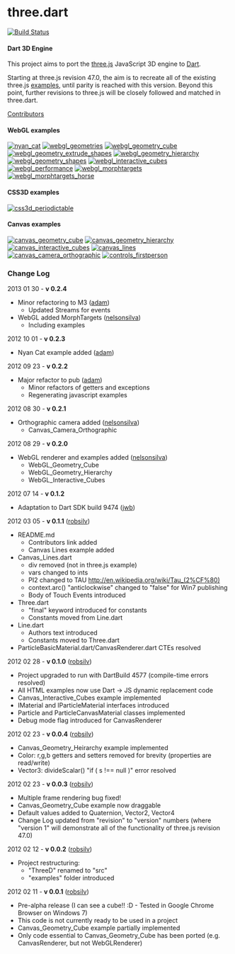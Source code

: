 three.dart
========

[![Build Status](https://drone.io/github.com/threeDart/three.dart/status.png)](https://drone.io/github.com/threeDart/three.dart/)

#### Dart 3D Engine ####

This project aims to port the [three.js](https://github.com/mrdoob/three.js) JavaScript 3D engine to [Dart](http://www.dartlang.org/).

Starting at three.js revision 47.0, the aim is to recreate all of the existing three.js [examples](http://mrdoob.github.com/three.js/), until parity is reached with this version. Beyond this point, further revisions to three.js will be closely followed and matched in three.dart.

[Contributors](http://github.com/threedart/three.dart/contributors)

#### WebGL examples ####

[![nyan_cat](http://threedart.github.com/three.dart/example/webgl_nyan_cat/thumb_small.png)](http://threedart.github.com/three.dart/example/webgl_nyan_cat/nyan_cat.html)
[![webgl_geometries](http://threedart.github.com/three.dart/example/webgl_geometries/thumb_small.png)](http://threedart.github.com/three.dart/example/webgl_geometries/WebGL_Geometries.html)
[![webgl_geometry_cube](http://threedart.github.com/three.dart/example/webgl_geometry_cube/thumb_small.png)](http://threedart.github.com/three.dart/example/webgl_geometry_cube/WebGL_Geometry_Cube.html)
[![webgl_geometry_extrude_shapes](http://threedart.github.com/three.dart/example/webgl_geometry_extrude_shapes/thumb_small.png)](http://threedart.github.com/three.dart/example/webgl_geometry_extrude_shapes/WebGL_Geometry_Extrude_Shapes.html)
[![webgl_geometry_hierarchy](http://threedart.github.com/three.dart/example/webgl_geometry_hierarchy/thumb_small.png)](http://threedart.github.com/three.dart/example/webgl_geometry_hierarchy/WebGL_Geometry_Hierarchy.html)
[![webgl_geometry_shapes](http://threedart.github.com/three.dart/example/webgl_geometry_shapes/thumb_small.png)](http://threedart.github.com/three.dart/example/webgl_geometry_shapes/WebGL_Geometry_Shapes.html)
[![webgl_interactive_cubes](http://threedart.github.com/three.dart/example/webgl_interactive_cubes/thumb_small.png)](http://threedart.github.com/three.dart/example/webgl_interactive_cubes/WebGL_Interactive_Cubes.html)
[![webgl_performance](http://threedart.github.com/three.dart/example/webgl_performance/thumb_small.png)](http://threedart.github.com/three.dart/example/webgl_performance/WebGL_Performance.html)
[![webgl_morphtargets](http://threedart.github.com/three.dart/example/webgl_morphtargets/thumb_small.png)](http://threedart.github.com/three.dart/example/webgl_morphtargets/WebGL_MorphTargets.html)
[![webgl_morphtargets_horse](http://threedart.github.com/three.dart/example/webgl_morphtargets_horse/thumb_small.png)](http://threedart.github.com/three.dart/example/webgl_morphtargets_horse/WebGL_MorphTargets_Horse.html)

#### CSS3D examples ####

[![css3d_periodictable](http://threedart.github.com/three.dart/example/css3d_periodictable/thumb_small.png)](http://threedart.github.com/three.dart/example/css3d_periodictable/CSS3D_Periodic_Table.html)

#### Canvas examples ####

[![canvas_geometry_cube](http://threedart.github.com/three.dart/example/canvas_geometry_cube/thumb_small.png)](http://threedart.github.com/three.dart/example/canvas_geometry_cube/Canvas_Geometry_Cube.html)
[![canvas_geometry_hierarchy](http://threedart.github.com/three.dart/example/canvas_geometry_hierarchy/thumb_small.png)](http://threedart.github.com/three.dart/example/canvas_geometry_hierarchy/Canvas_Geometry_Hierarchy.html)
[![canvas_interactive_cubes](http://threedart.github.com/three.dart/example/canvas_interactive_cubes/thumb_small.png)](http://threedart.github.com/three.dart/example/canvas_interactive_cubes/Canvas_Interactive_Cubes.html)
[![canvas_lines](http://threedart.github.com/three.dart/example/canvas_lines/thumb_small.png)](http://threedart.github.com/three.dart/example/canvas_lines/Canvas_Lines.html)
[![canvas_camera_orthographic](http://threedart.github.com/three.dart/example/canvas_camera_orthographic/thumb_small.png)](http://threedart.github.com/three.dart/example/canvas_camera_orthographic/Canvas_Camera_Orthographic.html)
[![controls_firstperson](http://threedart.github.com/three.dart/example/controls_firstperson/thumb_small.png)](http://threedart.github.com/three.dart/example/controls_firstperson/Controls_FirstPerson.html)

### Change Log ###
2013 01 30 - **v 0.2.4**

* Minor refactoring to M3 ([adam](https://github.com/financeCoding))
  * Updated Streams for events
* WebGL added MorphTargets ([nelsonsilva](https://github.com/nelsonsilva))
  * Including examples
  
2012 10 01 - **v 0.2.3** 
* Nyan Cat example added ([adam](https://github.com/financeCoding))

2012 09 23 - **v 0.2.2** 
* Major refactor to pub ([adam](https://github.com/financeCoding))
  * Minor refactors of getters and exceptions
  * Regenerating javascript examples

2012 08 30 - **v 0.2.1**

* Orthographic camera added ([nelsonsilva](https://github.com/nelsonsilva))
  * Canvas_Camera_Orthographic

2012 08 29 - **v 0.2.0**

* WebGL renderer and examples added ([nelsonsilva](https://github.com/nelsonsilva))
  * WebGL_Geometry_Cube
  * WebGL_Geometry_Hierarchy
  * WebGL_Interactive_Cubes

2012 07 14 - **v 0.1.2**

* Adaptation to Dart SDK build 9474 ([jwb](https://github.com/jwb))

2012 03 05 - **v 0.1.1** ([robsilv](https://github.com/robsilv))

* README.md 
	* Contributors link added
	* Canvas Lines example added
* Canvas_Lines.dart
	* div removed (not in three.js example)
	* vars changed to ints
	* PI2 changed to TAU http://en.wikipedia.org/wiki/Tau_(2%CF%80)
	* context.arc() "anticlockwise" changed to "false" for Win7 publishing
	* Body of Touch Events introduced
* Three.dart
	* "final" keyword introduced for constants
	* Constants moved from Line.dart
* Line.dart
	* Authors text introduced
	* Constants moved to Three.dart
* ParticleBasicMaterial.dart/CanvasRenderer.dart CTEs resolved


2012 02 28 - **v 0.1.0** ([robsilv](https://github.com/robsilv))

* Project upgraded to run with DartBuild 4577 (compile-time errors resolved)
* All HTML examples now use Dart -> JS dynamic replacement code
* Canvas_Interactive_Cubes example implemented
* IMaterial and IParticleMaterial interfaces introduced
* Particle and ParticleCanvasMaterial classes implemented
* Debug mode flag introduced for CanvasRenderer


2012 02 23 - **v 0.0.4** ([robsilv](https://github.com/robsilv))

* Canvas_Geometry_Heirarchy example implemented
* Color: r,g,b getters and setters removed for brevity (properties are read/write)
* Vector3: divideScalar()  "if ( s !== null )" error resolved


2012 02 23 - **v 0.0.3** ([robsilv](https://github.com/robsilv))

* Multiple frame rendering bug fixed!
* Canvas_Geometry_Cube example now draggable
* Default values added to Quaternion, Vector2, Vector4
* Change Log updated from "revision" to "version" numbers (where "version 1" will demonstrate all of the functionality of three.js revision 47.0)


2012 02 12 - **v 0.0.2** ([robsilv](https://github.com/robsilv))

* Project restructuring:
  * "ThreeD" renamed to "src"
  * "examples" folder introduced

2012 02 11 - **v 0.0.1** ([robsilv](https://github.com/robsilv))

* Pre-alpha release (I can see a cube!! :D - Tested in Google Chrome Browser on Windows 7)
* This code is not currently ready to be used in a project
* Canvas_Geometry_Cube example partially implemented
* Only code essential to Canvas_Geometry_Cube has been ported (e.g. CanvasRenderer, but not WebGLRenderer)

